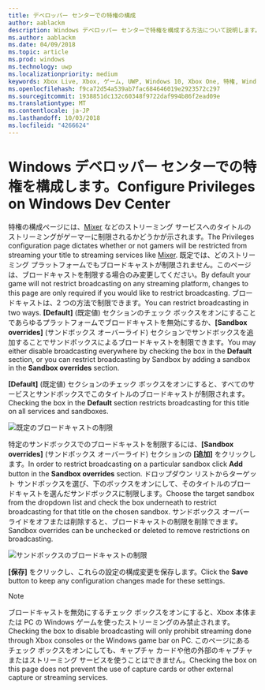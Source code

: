 ```yaml
---
title: デベロッパー センターでの特権の構成
author: aablackm
description: Windows デベロッパー センターで特権を構成する方法について説明します。
ms.author: aablackm
ms.date: 04/09/2018
ms.topic: article
ms.prod: windows
ms.technology: uwp
ms.localizationpriority: medium
keywords: Xbox Live, Xbox, ゲーム, UWP, Windows 10, Xbox One, 特権, Windows デベロッパー センター
ms.openlocfilehash: f9ca72d54a539ab7fac684646019e2923572c297
ms.sourcegitcommit: 1938851dc132c60348f9722daf994b86f2ead09e
ms.translationtype: MT
ms.contentlocale: ja-JP
ms.lasthandoff: 10/03/2018
ms.locfileid: "4266624"
---
```

# <a name="configure-privileges-on-windows-dev-center"></a><span data-ttu-id="9dd59-104">Windows デベロッパー センターでの特権を構成します。</span><span class="sxs-lookup"><span data-stu-id="9dd59-104">Configure Privileges on Windows Dev Center</span></span>

<span data-ttu-id="9dd59-105">特権の構成ページには、[Mixer](https://mixer.com/) などのストリーミング サービスへのタイトルのストリーミングがゲーマーに制限されるかどうかが示されます。</span><span class="sxs-lookup"><span data-stu-id="9dd59-105">The Privileges configuration page dictates whether or not gamers will be restricted from streaming your title to streaming services like [Mixer](https://mixer.com/).</span></span> <span data-ttu-id="9dd59-106">既定では、どのストリーミング プラットフォームでもブロードキャストが制限されません。このページは、ブロードキャストを制限する場合のみ変更してください。</span><span class="sxs-lookup"><span data-stu-id="9dd59-106">By default your game will not restrict broadcasting on any streaming platform, changes to this page are only required if you would like to restrict broadcasting.</span></span> <span data-ttu-id="9dd59-107">ブロードキャストは、2 つの方法で制限できます。</span><span class="sxs-lookup"><span data-stu-id="9dd59-107">You can restrict broadcasting in two ways.</span></span> <span data-ttu-id="9dd59-108">**[Default]** (既定値) セクションのチェック ボックスをオンにすることであらゆるプラットフォームでブロードキャストを無効にするか、**[Sandbox overrides]** (サンドボックス オーバーライド) セクションでサンドボックスを追加することでサンドボックスによるブロードキャストを制限できます。</span><span class="sxs-lookup"><span data-stu-id="9dd59-108">You may either disable broadcasting everywhere by checking the box in the **Default** section, or you can restrict broadcasting by Sandbox by adding a sandbox in the **Sandbox overrides** section.</span></span>

<span data-ttu-id="9dd59-109">**[Default]** (既定値) セクションのチェック ボックスをオンにすると、すべてのサービスとサンドボックスでこのタイトルのブロードキャストが制限されます。</span><span class="sxs-lookup"><span data-stu-id="9dd59-109">Checking the box in the **Default** section restricts broadcasting for this title on all services and sandboxes.</span></span>

![既定のブロードキャストの制限](../../images/dev-center/privileges/default-privileges-check.JPG)

<span data-ttu-id="9dd59-111">特定のサンドボックスでのブロードキャストを制限するには、**[Sandbox overrides]** (サンドボックス オーバーライド) セクションの **[追加]** をクリックします。</span><span class="sxs-lookup"><span data-stu-id="9dd59-111">In order to restrict broadcasting on a particular sandbox click **Add** button in the **Sandbox overrides** section.</span></span> <span data-ttu-id="9dd59-112">ドロップダウン リストからターゲット サンドボックスを選び、下のボックスをオンにして、そのタイトルのブロードキャストを選んだサンドボックスに制限します。</span><span class="sxs-lookup"><span data-stu-id="9dd59-112">Choose the target sandbox from the dropdown list and check the box underneath to restrict broadcasting for that title on the chosen sandbox.</span></span> <span data-ttu-id="9dd59-113">サンドボックス オーバーライドをオフまたは削除すると、ブロードキャストの制限を削除できます。</span><span class="sxs-lookup"><span data-stu-id="9dd59-113">Sandbox overrides can be unchecked or deleted to remove restrictions on broadcasting.</span></span>

![サンドボックスのブロードキャストの制限](../../images/dev-center/privileges/sandbox-privileges-check.JPG)

<span data-ttu-id="9dd59-115">**[保存]** をクリックし、これらの設定の構成変更を保存します。</span><span class="sxs-lookup"><span data-stu-id="9dd59-115">Click the **Save** button to keep any configuration changes made for these settings.</span></span>

> [!NOTE]
> <span data-ttu-id="9dd59-116">ブロードキャストを無効にするチェック ボックスをオンにすると、Xbox 本体または PC の Windows ゲームを使ったストリーミングのみ禁止されます。</span><span class="sxs-lookup"><span data-stu-id="9dd59-116">Checking the box to disable broadcasting will only prohibit streaming done through Xbox consoles or the Windows game bar on PC.</span></span> <span data-ttu-id="9dd59-117">このページにあるチェック ボックスをオンにしても、キャプチャ カードや他の外部のキャプチャまたはストリーミング サービスを使うことはできません。</span><span class="sxs-lookup"><span data-stu-id="9dd59-117">Checking the box on this page does not prevent the use of capture cards or other external capture or streaming services.</span></span>